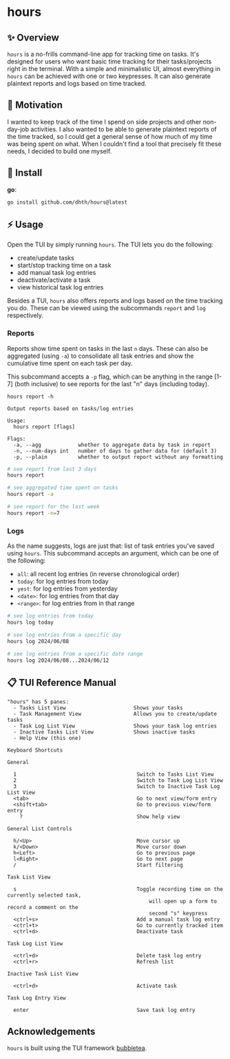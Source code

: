 # hours

✨ Overview
---

`hours` is a no-frills command-line app for tracking time on tasks. It's
designed for users who want basic time tracking for their tasks/projects right
in the terminal. With a simple and minimalistic UI, almost everything in `hours`
can be achieved with one or two keypresses. It can also generate plaintext
reports and logs based on time tracked.

🤔 Motivation
---

I wanted to keep track of the time I spend on side projects and other
non-day-job activities. I also wanted to be able to generate plaintext reports
of the time tracked, so I could get a general sense of how much of my time was
being spent on what. When I couldn't find a tool that precisely fit these needs,
I decided to build one myself.

💾 Install
---

**go**:

```sh
go install github.com/dhth/hours@latest
```

⚡️ Usage
---

Open the TUI by simply running `hours`. The TUI lets you do the following:

- create/update tasks
- start/stop tracking time on a task
- add manual task log entries
- deactivate/activate a task
- view historical task log entries

Besides a TUI, `hours` also offers reports and logs based on the time tracking
you do. These can be viewed using the subcommands `report` and `log`
respectively.

### Reports

Reports show time spent on tasks in the last `n` days. These can also be
aggregated (using `-a`) to consolidate all task entries and show the cumulative
time spent on each task per day.

This subcommand accepts a `-p` flag, which can be anything in the range [1-7]
(both inclusive) to see reports for the last "n" days (including today).

```
hours report -h

Output reports based on tasks/log entries

Usage:
  hours report [flags]

Flags:
  -a, --agg            whether to aggregate data by task in report
  -n, --num-days int   number of days to gather data for (default 3)
  -p, --plain          whether to output report without any formatting
```

```bash
# see report from last 3 days
hours report

# see aggregated time spent on tasks
hours report -a

# see report for the last week
hours report -n=7
```

### Logs

As the name suggests, logs are just that: list of task entries you've saved
using `hours`. This subcommand accepts an argument, which can be one of the following:

- `all`:     all recent log entries (in reverse chronological order)
- `today`:   for log entries from today
- `yest`:    for log entries from yesterday
- `<date>`:  for log entries from that day
- `<range>`: for log entries from in that range

```bash
# see log entries from today
hours log today

# see log entries from a specific day
hours log 2024/06/08

# see log entries from a specific date range
hours log 2024/06/08...2024/06/12
```

📋 TUI Reference Manual
---

```
"hours" has 5 panes:
  - Tasks List View                      Shows your tasks
  - Task Management View                 Allows you to create/update tasks
  - Task Log List View                   Shows your task log entries
  - Inactive Tasks List View             Shows inactive tasks
  - Help View (this one)

Keyboard Shortcuts

General

  1                                       Switch to Tasks List View
  2                                       Switch to Task Log List View
  3                                       Switch to Inactive Task Log List View
  <tab>                                   Go to next view/form entry
  <shift+tab>                             Go to previous view/form entry
    ?                                     Show help view

General List Controls

  h/<Up>                                  Move cursor up
  k/<Down>                                Move cursor down
  h<Left>                                 Go to previous page
  l<Right>                                Go to next page
  /                                       Start filtering

Task List View

  s                                       Toggle recording time on the currently selected task,
                                              will open up a form to record a comment on the
                                              second "s" keypress
  <ctrl+s>                                Add a manual task log entry
  <ctrl+t>                                Go to currently tracked item
  <ctrl+d>                                Deactivate task

Task Log List View

  <ctrl+d>                                Delete task log entry
  <ctrl+r>                                Refresh list

Inactive Task List View

  <ctrl+d>                                Activate task

Task Log Entry View

  enter                                   Save task log entry
```

Acknowledgements
---

`hours` is built using the TUI framework [bubbletea][1].

[1]: https://github.com/charmbracelet/bubbletea
